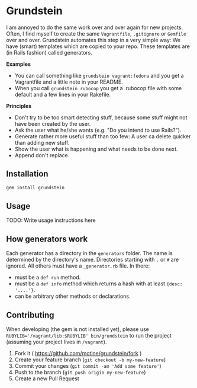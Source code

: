 # Grundstein

I am annoyed to do the same work over and over again for new projects.
Often, I find myself to create the same `Vagrantfile`, `.gitignore` or `Gemfile` over and over.
Grundstein automates this step in a very simple way: We have (smart) templates which are copied to your repo.
These templates are (in Rails fashion) called generators.

**Examples**

- You can call something like `grundstein vagrant:fedora` and you get a Vagrantfile and a little note in your README.
- When you call `grundstein rubocop` you get a .rubocop file with some default and a few lines in your Rakefile.

**Principles**

- Don't try to be too smart detecting stuff, because some stuff might not have been created by the user.
- Ask the user what he/she wants (e.g. "Do you intend to use Rails?").
- Generate rather more useful stuff than too few: A user ca delete quicker than adding new stuff.
- Show the user what is happening and what needs to be done next.
- Append don't replace.

## Installation

```bash
gem install grundstein
```

## Usage

TODO: Write usage instructions here

## How generators work

Each generator has a directory in the `generators` folder. The name is determined by the directory's name.
Directories starting with `.` or `#` are ignored. All others must have a `_generator.rb` file. In there:

- must be a `def run` method.
- must be a `def info` method which returns a hash with at least `{desc: '....'}`.
- can be arbitrary other methods or declarations.

<!-- EXAMPLES -->

## Contributing
<!-- document the order of runner -> loader -> environment -->
When developing (the gem is not installed yet), please use `RUBYLIB='/vagrant/lib:$RUBYLIB' bin/grundstein`  to run the project (assuming your project lives in `/vagrant`).

1. Fork it ( https://github.com/motine/grundstein/fork )
2. Create your feature branch (`git checkout -b my-new-feature`)
3. Commit your changes (`git commit -am 'Add some feature'`)
4. Push to the branch (`git push origin my-new-feature`)
5. Create a new Pull Request
